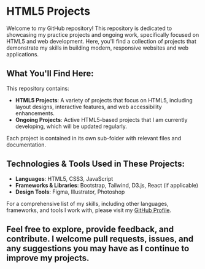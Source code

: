 # HTML5 Projects

Welcome to my GitHub repository! This repository is dedicated to showcasing my practice projects and ongoing work, specifically focused on HTML5 and web development. Here, you'll find a collection of projects that demonstrate my skills in building modern, responsive websites and web applications.

## What You'll Find Here:
This repository contains:
- **HTML5 Projects**: A variety of projects that focus on HTML5, including layout designs, interactive features, and web accessibility enhancements.
- **Ongoing Projects**: Active HTML5-based projects that I am currently developing, which will be updated regularly.

Each project is contained in its own sub-folder with relevant files and documentation.

## Technologies & Tools Used in These Projects:
- **Languages**: HTML5, CSS3, JavaScript
- **Frameworks & Libraries**: Bootstrap, Tailwind, D3.js, React (if applicable)
- **Design Tools**: Figma, Illustrator, Photoshop

For a comprehensive list of my skills, including other languages, frameworks, and tools I work with, please visit my [GitHub Profile](https://github.com/Farhan-Mirza/).

## Feel free to explore, provide feedback, and contribute. I welcome pull requests, issues, and any suggestions you may have as I continue to improve my projects.
